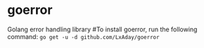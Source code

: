 # goerror
Golang error handling library
#To install goerror, run the following command:
`go get -u -d github.com/LxAday/goerror`
